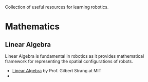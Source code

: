 
Collection of useful resources for learning robotics. 

#  Mathematics
## Linear Algebra
Linear Algebra is fundamental in robotics as it provides mathematical framework for representing the spatial configurations of robots. 
- [Linear Algebra](https://ocw.mit.edu/courses/18-06-linear-algebra-spring-2010/) by Prof. Gilbert Strang at MIT
- 

